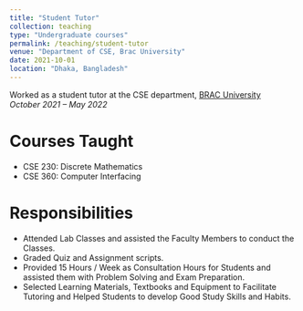```yaml
---
title: "Student Tutor"
collection: teaching
type: "Undergraduate courses"
permalink: /teaching/student-tutor
venue: "Department of CSE, Brac University"
date: 2021-10-01
location: "Dhaka, Bangladesh"
---
```


Worked as a student tutor at the CSE department, [BRAC University](www.bracu.ac.bd)  
*October 2021 – May 2022*

Courses Taught
======
- CSE 230: Discrete Mathematics  
- CSE 360: Computer Interfacing  

Responsibilities
======
- Attended Lab Classes and assisted the Faculty Members to conduct the Classes.  
- Graded Quiz and Assignment scripts.  
- Provided 15 Hours / Week as Consultation Hours for Students and assisted them with Problem Solving and Exam Preparation.  
- Selected Learning Materials, Textbooks and Equipment to Facilitate Tutoring and Helped Students to develop Good Study Skills and Habits.
